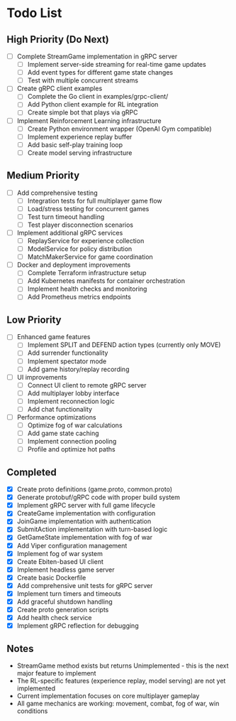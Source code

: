 # Todo List

## High Priority (Do Next)
- [ ] Complete StreamGame implementation in gRPC server
  - [ ] Implement server-side streaming for real-time game updates
  - [ ] Add event types for different game state changes
  - [ ] Test with multiple concurrent streams
- [ ] Create gRPC client examples
  - [ ] Complete the Go client in examples/grpc-client/
  - [ ] Add Python client example for RL integration
  - [ ] Create simple bot that plays via gRPC
- [ ] Implement Reinforcement Learning infrastructure
  - [ ] Create Python environment wrapper (OpenAI Gym compatible)
  - [ ] Implement experience replay buffer
  - [ ] Add basic self-play training loop
  - [ ] Create model serving infrastructure

## Medium Priority
- [ ] Add comprehensive testing
  - [ ] Integration tests for full multiplayer game flow
  - [ ] Load/stress testing for concurrent games
  - [ ] Test turn timeout handling
  - [ ] Test player disconnection scenarios
- [ ] Implement additional gRPC services
  - [ ] ReplayService for experience collection
  - [ ] ModelService for policy distribution
  - [ ] MatchMakerService for game coordination
- [ ] Docker and deployment improvements
  - [ ] Complete Terraform infrastructure setup
  - [ ] Add Kubernetes manifests for container orchestration
  - [ ] Implement health checks and monitoring
  - [ ] Add Prometheus metrics endpoints

## Low Priority
- [ ] Enhanced game features
  - [ ] Implement SPLIT and DEFEND action types (currently only MOVE)
  - [ ] Add surrender functionality
  - [ ] Implement spectator mode
  - [ ] Add game history/replay recording
- [ ] UI improvements
  - [ ] Connect UI client to remote gRPC server
  - [ ] Add multiplayer lobby interface
  - [ ] Implement reconnection logic
  - [ ] Add chat functionality
- [ ] Performance optimizations
  - [ ] Optimize fog of war calculations
  - [ ] Add game state caching
  - [ ] Implement connection pooling
  - [ ] Profile and optimize hot paths

## Completed
- [x] Create proto definitions (game.proto, common.proto)
- [x] Generate protobuf/gRPC code with proper build system
- [x] Implement gRPC server with full game lifecycle
- [x] CreateGame implementation with configuration
- [x] JoinGame implementation with authentication
- [x] SubmitAction implementation with turn-based logic
- [x] GetGameState implementation with fog of war
- [x] Add Viper configuration management
- [x] Implement fog of war system
- [x] Create Ebiten-based UI client
- [x] Implement headless game server
- [x] Create basic Dockerfile
- [x] Add comprehensive unit tests for gRPC server
- [x] Implement turn timers and timeouts
- [x] Add graceful shutdown handling
- [x] Create proto generation scripts
- [x] Add health check service
- [x] Implement gRPC reflection for debugging

## Notes
- StreamGame method exists but returns Unimplemented - this is the next major feature to implement
- The RL-specific features (experience replay, model serving) are not yet implemented
- Current implementation focuses on core multiplayer gameplay
- All game mechanics are working: movement, combat, fog of war, win conditions